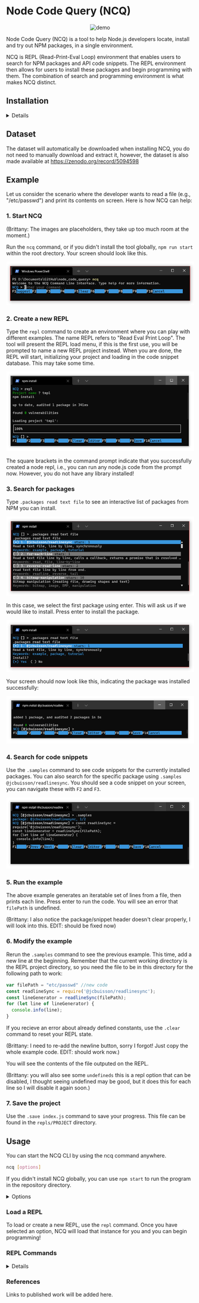 # Node Code Query (NCQ)
<p align="center">
  <img src="https://raw.githubusercontent.com/damorimRG/node_code_query/master/media/demo-full.gif" alt="demo"/>
</p>

Node Code Query (NCQ) is a tool to help Node.js developers locate, install and try out NPM packages, in a single environment.

NCQ is REPL (Read-Print-Eval Loop) environment that enables users to search for NPM packages and API code snippets. The REPL environment then allows for users to install these packages and begin programming with them. The combination of search and programming environment is what makes NCQ distinct.

## Installation

<details>

### 1. Install Node.js and NPM

NCQ is a research project and may not be compatible with all Node.js versions. The last tested Node.js version was v14.17.0.

*Hint: Use nvm to install node/npm. Install [nvm](https://github.com/nvm-sh/nvm). Then, run the command `nvm install <version>`*

### 2. Clone this repository

```sh
git clone https://github.com/damorimRG/node_code_query.git
```

### 3. Change to the corresponding directory.


```sh
cd node_code_query
```

### 4. Install

```sh
npm install
```

This step may take some time. In addition to installing dependencies, it runs a setup script and downloads a snapshot of the NPM data to create a local database (for efficiency).

You can now use `npm start` to run the program.

### 5. Globally install the `ncq` command (optional).

To use the `ncq` command, and to run ncq from any location, you can install this repository globally.

```sh
npm install -g
```
  
</details>

## Dataset

The dataset will automatically be downloaded when installing NCQ, you do not need to manually download and extract it, however, the dataset is also made available at https://zenodo.org/record/5094598



## Example

Let us consider the scenario where the developer wants to read a file (e.g., "/etc/passwd") and print its contents on screen. Here is how NCQ can help:

### 1. Start NCQ

(Brittany: The images are placeholders, they take up too much room at the moment.)

Run the `ncq` command, or if you didn't install the tool globally, `npm run start` within the root drectory. Your screen should look like this.

<p align="center">
  <img src="media/run_example.png" alt="ncq command"/>
</p>

### 2. Create a new REPL
Type the `repl` command to create an environment where you can play with different examples. The name REPL refers to "Read Eval Print Loop". The tool will present the REPL load menu, if this is the first use, you will be prompted to name a new REPL project instead. When you are done, the REPL will start, initializing your project and loading in the code snippet database. This may take some time.

<p align="center">
  <img src="media/run_example2.png" alt="repl command"/>
</p>

The square brackets in the command prompt indicate that you successfully created a node repl, i.e., you can run any node.js code from the prompt now. However, you do not have any library installed!

### 3. Search for packages

Type `.packages read text file` to see an interactive list of packages from NPM you can install.

<p align="center">
  <img src="media/run_example3.png" alt="packages command"/>
</p>

In this case, we select the first package using enter. This will ask us if we would like to install. Press enter to install the package.

<p align="center">
  <img src="media/run_example4.png" alt="packages command"/>
</p>

Your screen should now look like this, indicating the package was installed successfully:

<p align="center">
  <img src="media/run_example5.png" alt="packages command"/>
</p>

### 4. Search for code snippets

Use the `.samples` command to see code snippets for the currently installed packages. You can also search for the specific package using `.samples @jcbuisson/readlinesync`. You should see a code snippet on your screen, you can navigate these with `F2` and `F3`.

<p align="center">
  <img src="media/run_example6.png" alt="packages command"/>
</p>

### 5. Run the example

The above example generates an iteratable set of lines from a file, then prints each line. Press enter to run the code. You will see an error that `filePath` is undefined.

(Brittany: I also notice the package/snippet header doesn't clear properly, I will look into this. EDIT: should be fixed now)

### 6. Modify the example

Rerun the `.samples` command to see the previous example. This time, add a new line at the beginning. Remember that the current working directory is the REPL project directory, so you need the file to be in this directory for the following path to work:

```js
var filePath = "etc/passwd" //new code
const readlineSync = require('@jcbuisson/readlinesync');
const lineGenerator = readlineSync(filePath);
for (let line of lineGenerator) {
  console.info(line);
}
```

If you recieve an error about already defined constants, use the `.clear` command to reset your REPL state.

(Brittany: I need to re-add the newline button, sorry I forgot! Just copy the whole example code. EDIT: should work now.)

You will see the contents of the file outputed on the REPL.

(Brittany: you will also see some `undefineds` this is a repl option that can be disabled, I thought seeing undefined may be good, but it does this for each line so I will disable it again soon.)

### 7. Save the project

Use the `.save index.js` command to save your progress. This file can be found in the `repls/PROJECT` directory.


## Usage
  
You can start the NCQ CLI by using the ncq command anywhere.
  
```sh
ncq [options]
```
  
If you didn't install NCQ globally, you can use `npm start` to run the program in the repository directory.
<details><summary>Options</summary>
    
|option|description|
|-|-|
|-d, --debug|Run in debug mode, enables extra logging. |
|-u, --usage|Enable additional logging for user study purposes. |
|-r, --recordLimit \<num\>|Limit the number of packages loaded. | 
    
</details>
  
### Load a REPL
  
To load or create a new REPL, use the `repl` command. Once you have selected an option, NCQ will load that instance for you and you can begin programming!

### REPL Commands
  
<details>
  
#### `.packages <query>`
  
Search for packages using the given query string, now interactively! If you select a package, you can now install it from ths menu.
 
#### `.install [packages]`
  
Given a package or list of packages, installs these in your REPL project.
  
#### `.uninstall [packages]`
  
Uninstalls a given package.
  
#### `.samples [packages]`
  
Searches for code snippets from the given packages, and shows them to you right in your REPL prompt.
  
#### `.help`
  
Show more commands.
    
</details>
  
### References
  
Links to published work will be added here.

